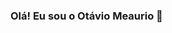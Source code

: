 ### Olá! Eu sou o Otávio Meaurio 👋

<!--
**OtavioMeaurio/otaviomeaurio** is a ✨ _special_ ✨ repository because its `README.md` (this file) appears on your GitHub profile.


